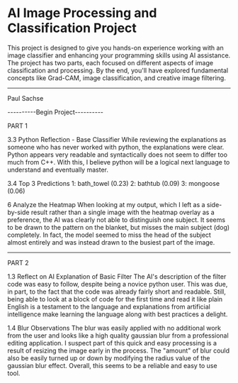 # AI Image Processing and Classification Project

This project is designed to give you hands-on experience working with an image classifier and enhancing your programming skills using AI assistance. The project has two parts, each focused on different aspects of image classification and processing. By the end, you'll have explored fundamental concepts like Grad-CAM, image classification, and creative image filtering.

---------------------------------

Paul Sachse

----------Begin Project---------- 

PART 1

3.3 Python Reflection - Base Classifier
While reviewing the explanations as someone who has never worked with python, the explanations were clear. Python appears very readable and syntactically does not seem to differ too much from C++. With this, I believe python will be a logical next language to understand and eventually master.

3.4 Top 3 Predictions
    1: bath_towel (0.23)
    2: bathtub (0.09)
    3: mongoose (0.06)

6 Analyze the Heatmap
When looking at my output, which I left as a side-by-side result rather than a single image with the heatmap overlay as a preference, the AI was clearly not able to distinguish one subject. It seems to be drawn to the pattern on the blanket, but misses the main subject (dog) completely. In fact, the model seemed to miss the head of the subject almost entirely and was instead drawn to the busiest part of the image. 

---------------------------------

PART 2

1.3 Reflect on AI Explanation of Basic Filter
The AI's description of the filter code was easy to follow, despite being a novice python user. This was due, in part, to the fact that the code was already fairly short and readable. Still, being able to look at a block of code for the first time and read it like plain English is a testament to the language and explanations from artificial intelligence make learning the language along with best practices a delight. 

1.4 Blur Observations
The blur was easily applied with no additional work from the user and looks like a high quality gaussian blur from a professional editing application. I suspect part of this quick and easy processing is a result of resizing the image early in the process. The "amount" of blur could also be easily turned up or down by modifying the radius value of the gaussian blur effect. Overall, this seems to be a reliable and easy to use tool.